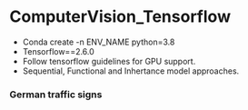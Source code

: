 # ComputerVision_Tensorflow
- Conda create -n ENV_NAME python=3.8
- Tensorflow==2.6.0
- Follow tensorflow guidelines for GPU support.
- Sequential, Functional and Inhertance model approaches.
### German traffic signs
